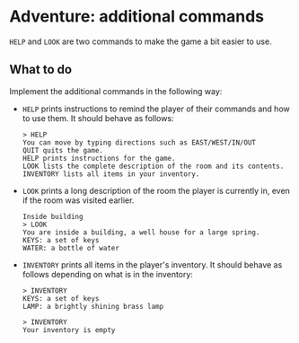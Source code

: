 # Adventure: additional commands

`HELP` and `LOOK` are two commands to make the game a bit easier to use.


## What to do

Implement the additional commands in the following way:

-   `HELP` prints instructions to remind the player of their commands and how to use them. It should behave as follows:

		> HELP
		You can move by typing directions such as EAST/WEST/IN/OUT
		QUIT quits the game.
		HELP prints instructions for the game.
		LOOK lists the complete description of the room and its contents.
		INVENTORY lists all items in your inventory.

-   `LOOK` prints a long description of the room the player is currently in, even if the room was visited earlier.

		Inside building
		> LOOK
		You are inside a building, a well house for a large spring.
		KEYS: a set of keys
		WATER: a bottle of water

-	`INVENTORY` prints all items in the player's  inventory. It should behave as follows depending on what is in the inventory:

		> INVENTORY
		KEYS: a set of keys
		LAMP: a brightly shining brass lamp

		> INVENTORY
		Your inventory is empty
